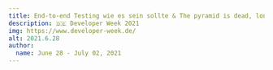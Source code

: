 ```yaml
---
title: End-to-end Testing wie es sein sollte & The pyramid is dead, long live the pyramid
description: 🇩🇪 Developer Week 2021
img: https://www.developer-week.de/
alt: 2021.6.28
author:
  name: June 28 - July 02, 2021
---
```

